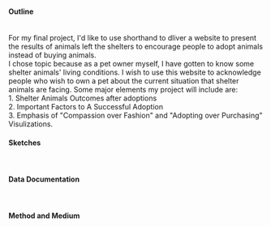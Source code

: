 <h4 class="h3">Outline</h4><br/>
For my final project, I'd like to use shorthand to dliver a website to present the results of animals left the shelters to encourage people to adopt animals instead of buying animals.<br/>
I chose topic because as a pet owner myself, I have gotten to know some shelter animals' living conditions. I wish to use this website to acknowledge people who wish to own a pet about the current situation that shelter animals are facing. 
Some major elements my project will include are: <br/>
1. Shelter Animals Outcomes after adoptions <br/>
2. Important Factors to A Successful Adoption <br/>
3. Emphasis of "Compassion over Fashion" and "Adopting over Purchasing" Visulizations. 
<h4 class="h3">Sketches</h4><br/>

<h4 class="h3">Data Documentation</h4><br/>
<h4 class="h3">Method and Medium</h4><br/>

